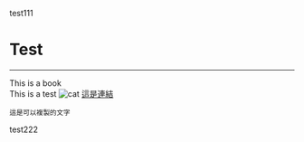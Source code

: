 test111
# Test
---
This is a book <br>
This is a test
![cat](https://i.natgeofe.com/n/548467d8-c5f1-4551-9f58-6817a8d2c45e/NationalGeographic_2572187_3x2.jpg)
[這是連結](https://github.com/dashboard)
```
這是可以複製的文字
```
test222

